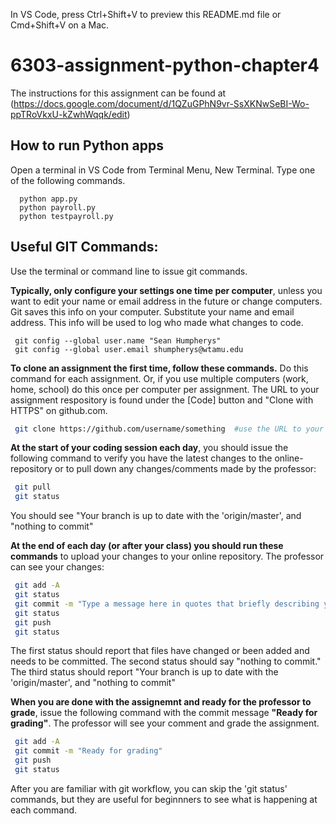 In VS Code, press Ctrl+Shift+V to preview this README.md file or Cmd+Shift+V on a Mac.
# 6303-assignment-python-chapter4
The instructions for this assignment can be found at   
(https://docs.google.com/document/d/1QZuGPhN9vr-SsXKNwSeBI-Wo-ppTRoVkxU-kZwhWqqk/edit)  
 

## How to run Python apps
Open a terminal in VS Code from Terminal Menu, New Terminal. Type one of the following commands. 
```
  python app.py
  python payroll.py
  python testpayroll.py
```

## Useful GIT Commands:  
Use the terminal or command line to issue git commands. 
  
**Typically, only configure your settings one time per computer**, unless you want to edit your name or email address in the future or change computers. Git saves this info on your computer. Substitute your name and email address. This info will be used to log who made what changes to code.
```
 git config --global user.name "Sean Humpherys" 
 git config --global user.email shumpherys@wtamu.edu
```

**To clone an assignment the first time, follow these commands.** Do this command for each assignment. Or, if you use multiple computers (work, home, school) do this once per computer per assignment. The URL to your assignment respository is found under the [Code] button and "Clone with HTTPS" on github.com. 
```bash
 git clone https://github.com/username/something  #use the URL to your specific assignment repository on github.com
 ```

**At the start of your coding session each day**, you should issue the following command to verify you have the latest changes to the online-repository or to pull down any changes/comments made by the professor:     
```bash
 git pull  
 git status 
```
You should see "Your branch is up to date with the 'origin/master', and "nothing to commit"    
 
**At the end of each day (or after your class) you should run these commands** to upload your changes to your online repository. The professor can see your changes:     
```bash
 git add -A
 git status    
 git commit -m "Type a message here in quotes that briefly describing your changes"
 git status    
 git push
 git status   
```
The first status should report that files have changed or been added and needs to be committed. The second status should say "nothing to commit." The third status should report "Your branch is up to date with the 'origin/master', and "nothing to commit"  

**When you are done with the assignemnt and ready for the professor to grade**, issue the following command with the commit message **"Ready for grading"**. The professor will see your comment and grade the assignment. 
```bash
 git add -A  
 git commit -m "Ready for grading" 
 git push
 git status   
```
After you are familiar with git workflow, you can skip the 'git status' commands, but they are useful for beginnners to see what is happening at each command. 
